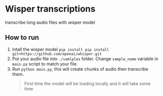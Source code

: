 # Wisper transcriptions

transcribe long audio files with wisper model

## How to run

1. Intall the wisper model `pip install pip install git+https://github.com/openai/whisper.git`
2. Put your audio file into `./samlples` folder. Change `sample_name` variable in `main.py` script to match your file.
3. Run `python main.py`, this will create chunks of audio then transcribe them.
   > First time the model will be loading locally and it will take some time
